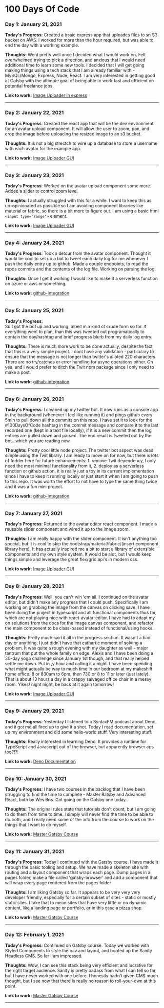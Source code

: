 # 100 Days Of Code

### Day 1: January 21, 2021

**Today's Progress**:
    Created a bsaic express app that uploades files to sn S3 bucket on AWS.  I worked for more than the hour required, but was able to end the day with a working example.

**Thoughts:** 
    Went pretty well once I decided what I would work on.  Felt overwhelmed trying to pick a direction, and anxious that I would need additional time to learn some new tools.  I decided that I will get going making things using a tech stack that I am already familiar with - MySQL/Mongo, Express, Node, React.  I am very interested in getting good at Gatsby with the ultimate goal of being able to work fast and efficient on potential freelance jobs.

**Link to work:** 
    [Image Uploader in express](https://github.com/b3aut1fu1mach1n3/image-upload)

---
### Day 2: January 22, 2021

**Today's Progress**:
    Created the react app that will be the dev environment for an avatar upload component.  It will allow the user to zoom, pan, and crop the image before uploading the resized image to an s3 bucket.

**Thoughts:** 
    It is not a big strectch to wire up a database to store a username with each avatar for the example app.

**Link to work:** 
    [Image Uploader GUI](https://github.com/b3aut1fu1mach1n3/image-upload-gui)

---
### Day 3: January 23, 2021

**Today's Progress**:
    Worked on the avatar upload component some more. Added a slider to control zoom level.

**Thoughts:** 
    I actually struggled with this for a while. I want to keep this as un-opinionated as possible so I am avoiding component libraries like material or fabric, so there is a bit more to figure out.  I am using a basic html `<input type="range">` element.

**Link to work:** 
    [Image Uploader GUI](https://github.com/b3aut1fu1mach1n3/image-upload-gui)

---
### Day 4: January 24, 2021

**Today's Progress**:
    Took a detour from the avatar component.  Thought it would be cool to set up a bot to tweet each daily log for me whenever I push the daily entry up to github.  Made a couple endpoints, to read the repos commits and the contents of the log file.  Working on parsing the log.

**Thoughts:** 
    Once I get it working I would like to make it a serverless function on azure or aws or something.

**Link to work:** 
    [github-integration](https://github.com/b3aut1fu1mach1n3/github-integration)

---
### Day 5: January 25, 2021

**Today's Progress**:    
    So I got the bot up and working, albeit in a kind of crude form so far.  If everything went to plan, than this was tweeted out programatically to contain the day/hashtag and brief progress blurb from my daily log entry.

**Thoughts:** 
    There is much more work to be done actually, despite the fact that this is a very simple project.  I dont have any validation - particulary to ensure that the message is not longer than twitter's alloted 220 characters.  There are no try/catches or error handling for async operations either.  Oh yea, and I would prefer to ditch the Twit npm package since I only need to make a post.

**Link to work:** 
    [github-integration](https://github.com/b3aut1fu1mach1n3/github-integration)

---

### Day 6: January 26, 2021

**Today's Progress**:
    I cleaned up my twitter bot.  It now runs as a console app in the background (whenever I feel like running it) and pings github every 5min to pull down all the commits on this repo.  I have set it to look for the #100DaysOfCode hashtag in the commit message and compare it to the last recorded one (kept in a text file locally), if it is a new commit then the log entries are pulled down and parsed. The end result is tweeted out by the bot...which you are reading now.

**Thoughts:** 
    Pretty cool little node project.  The twitter bot aspect was dead simple using the Twit library.  I am ready to move on for now, but there is lots of fodder here for future enhancements: 1. remove Twit dependency, I only need the most minimal functionality from it, 2. deploy as a serverless function or github action, it is really just a toy in its current implementation since I have to keep it running locally or just start it when I am going to push to this repo.  It was worth the effort to not have to type the same thing twice and it was a fun mini project.

**Link to work:** 
    [github-integration](https://github.com/b3aut1fu1mach1n3/github-integration)

---

### Day 7: January 27, 2021

**Today's Progress**:
    Returned to the avatar editor react component. I made a reusable slider component and wired it up to the image zoom. 

**Thoughts:** 
    I am really happy with the slider component.  It isn't anything too special, but it is cool to skip the bootstrap/material/fabric/(insert component library here). It has actually inspired me a bit to start a library of extensible components and my own style system.  It would be alot, but I would keep things simple and leverage the great flex/grid api's in modern css.

**Link to work:** 
    [Image Uploader GUI](https://github.com/b3aut1fu1mach1n3/image-upload-gui)

---

### Day 8: January 28, 2021

**Today's Progress**:
    Well, you can't win 'em all. I continued on the avatar editor, but didn't make any progress that I could push. Specifically I am working on grabbing the image from the canvas on clicking save. I have been doing the project in typescript and all functional components thus far, which are not playing nice with react-avatar-editor. I have had to adapt my on solutions from the docs for the image canvas component, and refactor the main component to be class-based instead of functional/using hooks.

**Thoughts:** 
    Pretty much said it all in the progress section.  It wasn't a bad day or anything, I just didn't have that cathartic moment of solving a problem. It was quite a rough evening with my daughter as well - major tantrum that put the whole family on edge.  Alexis and I have been doing a 30-day yoga challenge since January 1st though, and that really helped settle me down.  Put in ,y hour and calling it a night.  I have been spending what might actually be way to much time in our bedroom at my makeshift home office.  8 or 830am to 6pm, then 730 or 8 to 11 or later (just lately).  That is about 13 hours a day in a crappy salvaged office chair in a messy room.  Yikes! night night, be back at it again tomorrow!

**Link to work:** 
    [Image Uploader GUI](https://github.com/b3aut1fu1mach1n3/image-upload-gui)

---

### Day 9: January 29, 2021

**Today's Progress**:
    Yesterday I listened to a SyntaxFM podcast about Deno, and it got me all fired up to give it a shot. Today I read documentation, set up my environment and did some hello-world stuff. Very interesting stuff.

**Thoughts:** 
    Really interested in learning Deno. It provides a runtime for TypeScript and Javascript out of the browser, but apparently browser aps too?!?!

**Link to work:** 
    [Deno Documentation](https://deno.land/manual@v1.7.1/getting_started/setup_your_environment) 

---

### Day 10: January 30, 2021

**Today's Progress**:
    I have two courses in the backlog that I have been struggling to find the time to complete - Master Batsby and Advanced React, both by Wes Bos.  Got going on the Gatsby one today.

**Thoughts:** 
    The original rules state that tutorials don't count, but I am going to do them from time to time.  I simply will never find the time to be able to do both, and I really need some of the info from the course to work on the things that I want to do myself.

**Link to work:** 
    [Master Gatsby Course](https://mastergatsby.com/)

---

### Day 11: January 31, 2021

**Today's Progress**:
    Today I continued with the Gatsby course. I have made it through the basic tooling and setup. We have made a skeleton site with routing and a layout component that wraps each page. Dump pages in a pages folder, make a file called 'gatsby-browser' and add a component that will wrap every page rendered from the pages folder

**Thoughts:** 
    I am liking Gatsby so far. It appears to be very very very developer friendly, especially for a certain subset of sites - static or mostly static sites. I take that to mean sites that have very little or no dynamic content, like a landing page or portfolio, or in this case a pizza shop.  

**Link to work:** 
    [Master Gatsby Course](https://mastergatsby.com/)

---

### Day 12: February 1, 2021

**Today's Progress**:
    Continued on Gatsby course. Today we worked with Styled Components to style the nav and layout, and booted up the Sanity Headless CMS. So far I am impressed.

**Thoughts:** 
    Wow, I can see this stack being very efficient and lucrative for the right target audience. Sanity is pretty badass from what I can tell so far, but I have never worked with one before. I honestly hadn't given CMS much thought, but I see now that there is really no reason to roll-your-own at this point.

**Link to work:** 
    [Master Gatsby Course](https://mastergatsby.com/)

---